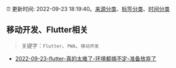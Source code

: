 :alarm_clock: 更新时间: 2022-09-23 18:19:40。[来源分类](../README.md)、[标签分类](../TAGS.md)、[时间分类](../TIMELINE.md)

## 移动开发、Flutter相关


> 关键字：`Flutter`、`PWA`、`移动开发`



- [2022-09-23-flutter-真的太难了-环境都搞不定-准备放弃了](https://www.v2ex.com/t/882529) 